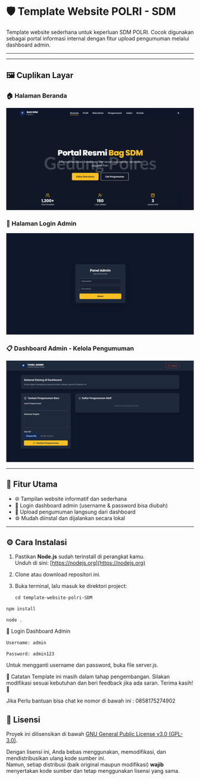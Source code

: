 # 🛡️ Template Website POLRI - SDM

Template website sederhana untuk keperluan SDM POLRI. Cocok digunakan sebagai portal informasi internal dengan fitur upload pengumuman melalui dashboard admin.

---

---

## 🖼️ Cuplikan Layar

### 🏠 Halaman Beranda
![Beranda](cuplikan_layarweb/screenshot-home.png)

### 🔐 Halaman Login Admin
![Login](cuplikan_layarweb/screenshot-login.png)

### 📋 Dashboard Admin - Kelola Pengumuman
![Dashboard Admin](cuplikan_layarweb/screenshot-dashboard.png)

---

## 🚀 Fitur Utama

- 🌐 Tampilan website informatif dan sederhana
- 🔐 Login dashboard admin (username & password bisa diubah)
- 📢 Upload pengumuman langsung dari dashboard
- ⚙️ Mudah diinstal dan dijalankan secara lokal

---

## ⚙️ Cara Instalasi

1. Pastikan **Node.js** sudah terinstall di perangkat kamu.  
   Unduh di sini: [https://nodejs.org](https://nodejs.org)

2. Clone atau download repositori ini.

3. Buka terminal, lalu masuk ke direktori project:

   ```
   cd template-website-polri-SDM
  ```
  npm install
  ```
   ```
  node .
  ```
🔐 Login Dashboard Admin
```
Username: admin
```
```
Password: admin123
```
Untuk mengganti username dan password, buka file server.js.

📌 Catatan
Template ini masih dalam tahap pengembangan.
Silakan modifikasi sesuai kebutuhan dan beri feedback jika ada saran.
Terima kasih! 🙏

Jika Perlu bantuan bisa chat ke nomor di bawah ini : 0858175274902

## 📝 Lisensi

Proyek ini dilisensikan di bawah [GNU General Public License v3.0 (GPL-3.0)](https://www.gnu.org/licenses/gpl-3.0.html).

Dengan lisensi ini, Anda bebas menggunakan, memodifikasi, dan mendistribusikan ulang kode sumber ini.  
Namun, setiap distribusi (baik original maupun modifikasi) **wajib** menyertakan kode sumber dan tetap menggunakan lisensi yang sama.



